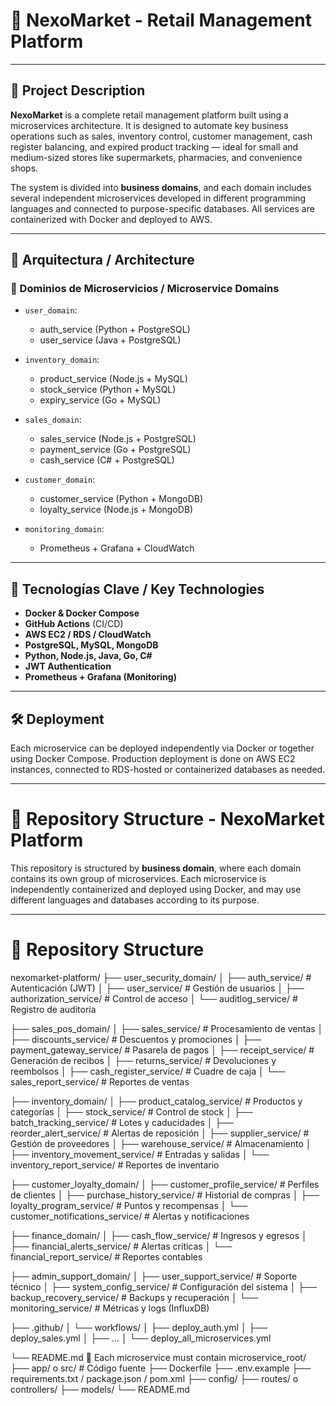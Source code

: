 # 🛒 NexoMarket - Retail Management Platform

---

## 📌 Project Description 

**NexoMarket** is a complete retail management platform built using a microservices architecture. It is designed to automate key business operations such as sales, inventory control, customer management, cash register balancing, and expired product tracking — ideal for small and medium-sized stores like supermarkets, pharmacies, and convenience shops.

The system is divided into **business domains**, and each domain includes several independent microservices developed in different programming languages and connected to purpose-specific databases. All services are containerized with Docker and deployed to AWS.

---

## 🧱 Arquitectura / Architecture

### 🧩 Dominios de Microservicios / Microservice Domains

- `user_domain`:
  - auth_service (Python + PostgreSQL)
  - user_service (Java + PostgreSQL)

- `inventory_domain`:
  - product_service (Node.js + MySQL)
  - stock_service (Python + MySQL)
  - expiry_service (Go + MySQL)

- `sales_domain`:
  - sales_service (Node.js + PostgreSQL)
  - payment_service (Go + PostgreSQL)
  - cash_service (C# + PostgreSQL)

- `customer_domain`:
  - customer_service (Python + MongoDB)
  - loyalty_service (Node.js + MongoDB)

- `monitoring_domain`:
  - Prometheus + Grafana + CloudWatch

---

## 🚀 Tecnologías Clave / Key Technologies

- **Docker & Docker Compose**
- **GitHub Actions** (CI/CD)
- **AWS EC2 / RDS / CloudWatch**
- **PostgreSQL, MySQL, MongoDB**
- **Python, Node.js, Java, Go, C#**
- **JWT Authentication**
- **Prometheus + Grafana (Monitoring)**

---

## 🛠️ Deployment


Each microservice can be deployed independently via Docker or together using Docker Compose. Production deployment is done on AWS EC2 instances, connected to RDS-hosted or containerized databases as needed.

---

# 📁 Repository Structure - NexoMarket Platform

This repository is structured by **business domain**, where each domain contains its own group of microservices. Each microservice is independently containerized and deployed using Docker, and may use different languages and databases according to its purpose.

---

# 📁 Repository Structure
nexomarket-platform/
├── user_security_domain/
│ ├── auth_service/ # Autenticación (JWT)
│ ├── user_service/ # Gestión de usuarios
│ ├── authorization_service/ # Control de acceso
│ └── auditlog_service/ # Registro de auditoría

├── sales_pos_domain/
│ ├── sales_service/ # Procesamiento de ventas
│ ├── discounts_service/ # Descuentos y promociones
│ ├── payment_gateway_service/ # Pasarela de pagos
│ ├── receipt_service/ # Generación de recibos
│ ├── returns_service/ # Devoluciones y reembolsos
│ ├── cash_register_service/ # Cuadre de caja
│ └── sales_report_service/ # Reportes de ventas

├── inventory_domain/
│ ├── product_catalog_service/ # Productos y categorías
│ ├── stock_service/ # Control de stock
│ ├── batch_tracking_service/ # Lotes y caducidades
│ ├── reorder_alert_service/ # Alertas de reposición
│ ├── supplier_service/ # Gestión de proveedores
│ ├── warehouse_service/ # Almacenamiento
│ ├── inventory_movement_service/ # Entradas y salidas
│ └── inventory_report_service/ # Reportes de inventario

├── customer_loyalty_domain/
│ ├── customer_profile_service/ # Perfiles de clientes
│ ├── purchase_history_service/ # Historial de compras
│ ├── loyalty_program_service/ # Puntos y recompensas
│ └── customer_notifications_service/ # Alertas y notificaciones

├── finance_domain/
│ ├── cash_flow_service/ # Ingresos y egresos
│ ├── financial_alerts_service/ # Alertas críticas
│ └── financial_report_service/ # Reportes contables

├── admin_support_domain/
│ ├── user_support_service/ # Soporte técnico
│ ├── system_config_service/ # Configuración del sistema
│ ├── backup_recovery_service/ # Backups y recuperación
│ └── monitoring_service/ # Métricas y logs (InfluxDB)

├── .github/
│ └── workflows/
│ ├── deploy_auth.yml
│ ├── deploy_sales.yml
│ ├── ...
│ └── deploy_all_microservices.yml

└── README.md
📁 Each microservice must contain
microservice_root/
├── app/ o src/ # Código fuente
├── Dockerfile
├── .env.example
├── requirements.txt / package.json / pom.xml
├── config/
├── routes/ o controllers/
├── models/
└── README.md
